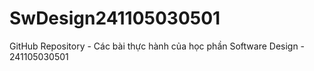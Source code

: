 # SwDesign241105030501
GitHub Repository - Các bài thực hành của học phần Software Design - 241105030501
